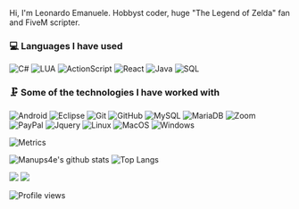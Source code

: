 <p>Hi, I'm Leonardo Emanuele. Hobbyst coder, huge "The Legend of Zelda" fan and FiveM scripter.</p>

### 💻 Languages I have used
![C#](https://img.shields.io/badge/-CSharp-333333?style=flat&logo=csharp)
![LUA](https://img.shields.io/badge/-LUA-333333?style=flat&logo=lua)
![ActionScript](https://img.shields.io/badge/-ActionScript-333333?style=flat&logo=flash)
![React](https://img.shields.io/badge/-React-333333?style=flat&logo=react)
![Java](https://img.shields.io/badge/-Java-333333?style=flat&logo=java)
![SQL](https://img.shields.io/badge/-SQL-333333?style=flat&logo=postgresql)

### 🗜 Some of the technologies I have worked with
![Android](http://img.shields.io/badge/-Android-333333?style=flat&logo=android)
![Eclipse](http://img.shields.io/badge/-Eclipse-333333?style=flat&logo=Eclipse)
![Git](https://img.shields.io/badge/-Git-333333?style=flat&logo=git&logoColor=F05032)
![GitHub](https://img.shields.io/badge/-GitHub-333333?style=flat&logo=github&logoColor=FFFFFF)
![MySQL](https://img.shields.io/badge/-MySQL-333333?style=flat&logo=MySQL)
![MariaDB](https://img.shields.io/badge/-MariaDB-333333?style=flat&logo=MariaDB)
![Zoom](https://img.shields.io/badge/-Zoom-333333?style=flat&logo=Zoom)
![PayPal](https://img.shields.io/badge/-PayPal-333333?style=flat&logo=PayPal)
![Jquery](https://img.shields.io/badge/-Jquery-333333?style=flat&logo=Jquery)
![Linux](https://img.shields.io/badge/-Linux-333333?style=flat&logo=linux&logoColor=FCC624)
![MacOS](http://img.shields.io/badge/-Mac%20OS-333333?style=flat&logo=apple)
![Windows](http://img.shields.io/badge/-Windows-333333?style=flat&logo=windows)


![Metrics](https://metrics.lecoq.io/manups4e?template=classic&languages=1&introduction=1&languages.limit=8&languages.sections=most-used&languages.colors=github&languages.threshold=0%25&languages.indepth=false&languages.analysis.timeout=15&languages.categories=markup%2C%20programming&languages.recent.categories=markup%2C%20programming&languages.recent.load=300&languages.recent.days=14&introduction.title=true&config.timezone=Europe%2FRome) 

![Manups4e's github stats](https://github-readme-stats.vercel.app/api?username=manups4e&count_private=true&show_icons=true&theme=cobalt&include_all_commits=true) ![Top Langs](https://github-readme-stats.vercel.app/api/top-langs/?username=manups4e&theme=cobalt&langs_count=10&layout=compact)

<img src="https://github-profile-trophy.vercel.app/?username=manups4e">

<img src="https://github-profile-summary-cards.vercel.app/api/cards/profile-details?username=manups4e&theme=github_dark">

![Profile views](https://gpvc.arturio.dev/manups4e)
